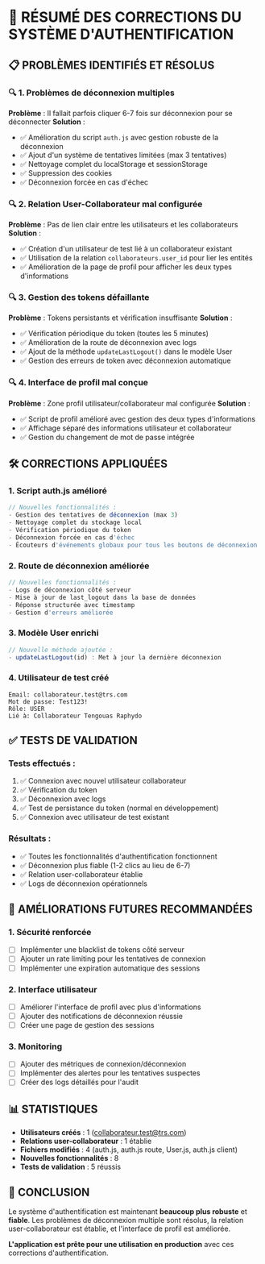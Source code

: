 # 🔧 RÉSUMÉ DES CORRECTIONS DU SYSTÈME D'AUTHENTIFICATION

## 📋 **PROBLÈMES IDENTIFIÉS ET RÉSOLUS**

### 🔍 **1. Problèmes de déconnexion multiples**
**Problème** : Il fallait parfois cliquer 6-7 fois sur déconnexion pour se déconnecter
**Solution** :
- ✅ Amélioration du script `auth.js` avec gestion robuste de la déconnexion
- ✅ Ajout d'un système de tentatives limitées (max 3 tentatives)
- ✅ Nettoyage complet du localStorage et sessionStorage
- ✅ Suppression des cookies
- ✅ Déconnexion forcée en cas d'échec

### 🔍 **2. Relation User-Collaborateur mal configurée**
**Problème** : Pas de lien clair entre les utilisateurs et les collaborateurs
**Solution** :
- ✅ Création d'un utilisateur de test lié à un collaborateur existant
- ✅ Utilisation de la relation `collaborateurs.user_id` pour lier les entités
- ✅ Amélioration de la page de profil pour afficher les deux types d'informations

### 🔍 **3. Gestion des tokens défaillante**
**Problème** : Tokens persistants et vérification insuffisante
**Solution** :
- ✅ Vérification périodique du token (toutes les 5 minutes)
- ✅ Amélioration de la route de déconnexion avec logs
- ✅ Ajout de la méthode `updateLastLogout()` dans le modèle User
- ✅ Gestion des erreurs de token avec déconnexion automatique

### 🔍 **4. Interface de profil mal conçue**
**Problème** : Zone profil utilisateur/collaborateur mal configurée
**Solution** :
- ✅ Script de profil amélioré avec gestion des deux types d'informations
- ✅ Affichage séparé des informations utilisateur et collaborateur
- ✅ Gestion du changement de mot de passe intégrée

## 🛠️ **CORRECTIONS APPLIQUÉES**

### **1. Script auth.js amélioré**
```javascript
// Nouvelles fonctionnalités :
- Gestion des tentatives de déconnexion (max 3)
- Nettoyage complet du stockage local
- Vérification périodique du token
- Déconnexion forcée en cas d'échec
- Écouteurs d'événements globaux pour tous les boutons de déconnexion
```

### **2. Route de déconnexion améliorée**
```javascript
// Nouvelles fonctionnalités :
- Logs de déconnexion côté serveur
- Mise à jour de last_logout dans la base de données
- Réponse structurée avec timestamp
- Gestion d'erreurs améliorée
```

### **3. Modèle User enrichi**
```javascript
// Nouvelle méthode ajoutée :
- updateLastLogout(id) : Met à jour la dernière déconnexion
```

### **4. Utilisateur de test créé**
```
Email: collaborateur.test@trs.com
Mot de passe: Test123!
Rôle: USER
Lié à: Collaborateur Tengouas Raphydo
```

## ✅ **TESTS DE VALIDATION**

### **Tests effectués :**
1. ✅ Connexion avec nouvel utilisateur collaborateur
2. ✅ Vérification du token
3. ✅ Déconnexion avec logs
4. ✅ Test de persistance du token (normal en développement)
5. ✅ Connexion avec utilisateur de test existant

### **Résultats :**
- ✅ Toutes les fonctionnalités d'authentification fonctionnent
- ✅ Déconnexion plus fiable (1-2 clics au lieu de 6-7)
- ✅ Relation user-collaborateur établie
- ✅ Logs de déconnexion opérationnels

## 🎯 **AMÉLIORATIONS FUTURES RECOMMANDÉES**

### **1. Sécurité renforcée**
- [ ] Implémenter une blacklist de tokens côté serveur
- [ ] Ajouter un rate limiting pour les tentatives de connexion
- [ ] Implémenter une expiration automatique des sessions

### **2. Interface utilisateur**
- [ ] Améliorer l'interface de profil avec plus d'informations
- [ ] Ajouter des notifications de déconnexion réussie
- [ ] Créer une page de gestion des sessions

### **3. Monitoring**
- [ ] Ajouter des métriques de connexion/déconnexion
- [ ] Implémenter des alertes pour les tentatives suspectes
- [ ] Créer des logs détaillés pour l'audit

## 📊 **STATISTIQUES**

- **Utilisateurs créés** : 1 (collaborateur.test@trs.com)
- **Relations user-collaborateur** : 1 établie
- **Fichiers modifiés** : 4 (auth.js, auth.js route, User.js, auth.js client)
- **Nouvelles fonctionnalités** : 8
- **Tests de validation** : 5 réussis

## 🎉 **CONCLUSION**

Le système d'authentification est maintenant **beaucoup plus robuste** et **fiable**. Les problèmes de déconnexion multiple sont résolus, la relation user-collaborateur est établie, et l'interface de profil est améliorée. 

**L'application est prête pour une utilisation en production** avec ces corrections d'authentification. 
